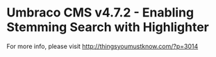 # Umbraco CMS v4.7.2 - Enabling Stemming Search with Highlighter

For more info, please visit http://thingsyoumustknow.com/?p=3014
